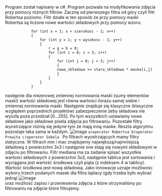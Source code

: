 Program został napisany w c#. Program pozwala na modyfikowania zdjęcia przy pomocy różnych filtrów. Zacznę od pierwszego filtra od góry czyli filtr Robertsa poziomo. Filtr działa w ten sposób że  przy pomocy maski Robertsa są liczone nowe wartości składowych przy pomocy wzoru:
```
            for (int x = 1; x < szerokosc - 1; x++)
            {
                for (int y = 1; y < wysokosc - 1; y++)
                {
                    r = g = b = 0;
                    for (int i = 0; i < 3; i++)
                    {
                        for (int j = 0; j < 3; j++)
                        {
                        nowa_składowa += stara_składowa * maska[i,j]
                        }
                    }
                }
            }
  ```
  następnie dla niezerowej zmiennej normowania maski (sumy elementów maski) wartość składowej jest równa wartości ilorazu samej siebie i zmiennej normowania maski. Następnie znajduje się klasyczne (klasyczne względem poprzednich projektów) zabezpieczenie żeby składowa nie wyszła poza przedział [0...255]. Po tym wszystkich ustawiamy nowe składowe jako składowe pixela zdjęcia po filtrowaniu. Pozostałe filtry wyostrzające różnią się jedyne tym że mają inną maske. Reszta algorytmu pozostaje taka sama w każdym.  ![image](https://user-images.githubusercontent.com/80325475/117553605-db6b9600-b052-11eb-9eb4-aaa82797b33b.png)  ``a)operator Robertsa
  b)operator Prewita
  c)operator Sobela
  ``
 Po filtrach wyostrzających mamy filtry statyczne. W filtrach min i max znajdujemy największą/najmniejszą składową z powierzchni 3x3 i następnie one stają się nowymi składowymi w zdjęciu po filtrowaniu. Filtr mediana ma za zadanie spisać wszystkie wartości składowych z powierzchni 3x3, następnie tablica jest sortowania i wyciągana jest wartość środkowa czyli piąta (z indeksem 4 w tablicy). Wartość środkowa jest nową składową.
  Jako innowacje uznaje możliwośc wyboru trzech podanych masek dla filtra laplacy (gdy trzeba było wybrać jedną)   ![image](https://user-images.githubusercontent.com/80325475/117553583-b6772300-b052-11eb-87ef-0a1a615bc8ba.png)   
 oraz możliość zapisu i przeniesienia zdjęcia z które otrzymaliśmy po filtrowaniu na zdjęcie które filtrujemy.
